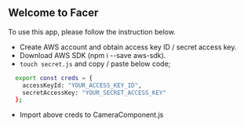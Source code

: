 ## Welcome to Facer
To use this app, please follow the instruction below.

* Create AWS account and obtain access key ID / secret access key. 
* Download AWS SDK (npm i --save aws-sdk).
* `touch secret.js` and copy / paste below code;

```sh
  export const creds = {
    accessKeyId: "YOUR_ACCESS_KEY_ID",
    secretAccessKey: "YOUR_SECRET_ACCESS_KEY"
  };
```

* Import above creds to CameraComponent.js
